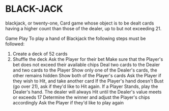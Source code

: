# BLACK-JACK
blackjack, or twenty-one, Card game whose object is to be dealt cards having a higher count than those of the dealer, up to but not exceeding 21.



Game Play
To play a hand of Blackjack the following steps must be followed:

1. Create a deck of 52 cards
2. Shuffle the deck
Ask the Player for their bet
Make sure that the Player's bet does not exceed their available chips
Deal two cards to the Dealer and two cards to the Player
Show only one of the Dealer's cards, the other remains hidden
Show both of the Player's cards
Ask the Player if they wish to Hit, and take another card
If the Player's hand doesn't Bust (go over 21), ask if they'd like to Hit again.
If a Player Stands, play the Dealer's hand. The dealer will always Hit until the Dealer's value meets or exceeds 17
Determine the winner and adjust the Player's chips accordingly
Ask the Player if they'd like to play again
